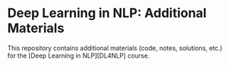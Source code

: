 # Deep Learning in NLP: Additional Materials

This repository contains additional materials (code, notes, solutions, etc.)
for the [Deep Learning in NLP][DL4NLP] course.
<!--- given at the [CL departement][CL-departement] of the [Heinrich Heine University Düsseldorf]
-->
